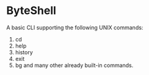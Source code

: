 # ByteShell
A basic CLI supporting the following UNIX commands:
1. cd
2. help
3. history
4. exit
5. bg
and many other already built-in commands.
